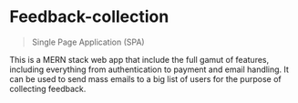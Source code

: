 # Feedback-collection

>  Single Page Application (SPA)

This is a MERN stack web app that include the full gamut of features, including everything from authentication to payment and email handling. It can be used to send mass emails to a big list of users for the purpose of collecting feedback.
